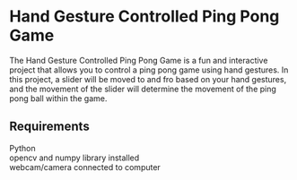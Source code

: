 # Hand Gesture Controlled Ping Pong Game
The Hand Gesture Controlled Ping Pong Game is a fun and interactive project that allows you to control a ping pong game using hand gestures. In this project, a slider will be moved to and fro based on your hand gestures, and the movement of the slider will determine the movement of the ping pong ball within the game.
<br>
## Requirements
Python
<br>
opencv and numpy library installed
<br>
webcam/camera connected to computer
<br>

